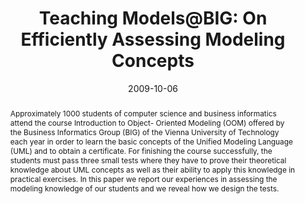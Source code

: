 ---
abstract: Approximately 1000 students of computer science and business informatics
  attend the course Introduction to Object- Oriented Modeling (OOM) offered by the
  Business Informatics Group (BIG) of the Vienna University of Technology each year
  in order to learn the basic concepts of the Unified Modeling Language (UML) and
  to obtain a certificate. For finishing the course successfully, the students must
  pass three small tests where they have to prove their theoretical knowledge about
  UML concepts as well as their ability to apply this knowledge in practical exercises.
  In this paper we report our experiences in assessing the modeling knowledge of our
  students and we reveal how we design the tests.
authors:
- Marion Scholz
- Martina Seidl
- Gertrude Kappel
date: '2009-10-06'
featured: false
publication_types:
- '0'
publishDate: '2009-10-06'
title: 'Teaching Models@BIG: On Efficiently Assessing Modeling Concepts'
url_pdf: http://publik.tuwien.ac.at/files/PubDat_178028.pdf
---